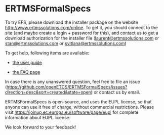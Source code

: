 ERTMSFormalSpecs
================

To try EFS, please download the installer package on the website http://www.ertmssolutions.com/online. To get it, you should connect to the site (and maybe create a login + password for this), and contact us to get a download authorization for the installer file (laurent@ertmssolutions.com or stan@ertmssolutions.com or svitlana@ertmssolutions.com)

To get help, following items are available:

- [the user guide](https://github.com/openETCS/ERTMSFormalSpecs/blob/master/ErtmsFormalSpecs/doc/EFSW_User_Guide.pdf)

- [the FAQ page](https://github.com/openETCS/ERTMSFormalSpecs/wiki/ERTMSFormalSpecs-FAQ)

In case there is any unanswered question, feel free to file an issue (https://github.com/openETCS/ERTMSFormalSpecs/issues?direction=desc&sort=created&state=open) or contact us by email.

ERTMSFormalSpecs is open-source, and uses the EUPL license, so that anyone can use it free of charge, without commercial restrictions. Please visit https://joinup.ec.europa.eu/software/page/eupl for complete information about EUPL license.

We look forward to your feedback!
